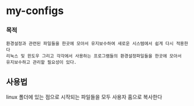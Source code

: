 my-configs
==========
### 목적

	환경설정과 관련된 파일들을 한곳에 모아서 유지보수하여 새로운 시스템에서 쉽게 다시 적용한다
	리눅스 및 윈도우 그리고 각각에서 사용하는 프로그램들의 환경설정파일들을 한곳에 모아서 
	유지보수하고 관리할 필요성이 있다.

## 사용법
linux 폴더에 있는 점으로 시작되는  파일들을 모두 사용자 홈으로 복사한다

